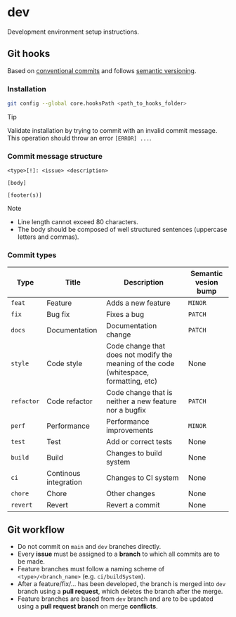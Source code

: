 # dev

Development environment setup instructions.

## Git hooks

Based on [conventional commits](https://www.conventionalcommits.org/) and follows [semantic versioning](https://semver.org/).

### Installation

```sh
git config --global core.hooksPath <path_to_hooks_folder>
```

> [!TIP]
>
> Validate installation by trying to commit with an invalid commit message. This operation should throw an error `[ERROR] ...`.

### Commit message structure

```
<type>[!]: <issue> <description>

[body]

[footer(s)]
```

> [!NOTE]
>
> - Line length cannot exceed 80 characters.
> - The body should be composed of well structured sentences (uppercase letters and commas).

### Commit types

| Type       | Title                 | Description                                                                            | Semantic vesion bump |
| ---------- | --------------------- | -------------------------------------------------------------------------------------- | -------------------- |
| `feat`     | Feature               | Adds a new feature                                                                     | `MINOR`              |
| `fix`      | Bug fix               | Fixes a bug                                                                            | `PATCH`              |
| `docs`     | Documentation         | Documentation change                                                                   | `PATCH`              |
| `style`    | Code style            | Code change that does not modify the meaning of the code (whitespace, formatting, etc) | None                 |
| `refactor` | Code refactor         | Code change that is neither a new feature nor a bugfix                                 | `PATCH`              |
| `perf`     | Performance           | Performance improvements                                                               | `MINOR`              |
| `test`     | Test                  | Add or correct tests                                                                   | None                 |
| `build`    | Build                 | Changes to build system                                                                | None                 |
| `ci`       | Continous integration | Changes to CI system                                                                   | None                 |
| `chore`    | Chore                 | Other changes                                                                          | None                 |
| `revert`   | Revert                | Revert a commit                                                                        | None                 |

## Git workflow

- Do not commit on `main` and `dev` branches directly.
- Every **issue** must be assigned to a **branch** to which all commits are to be made.
- Feature branches must follow a naming scheme of `<type>/<branch_name>` (e.g. `ci/buildSystem`).
- After a feature/fix/... has been developed, the branch is merged into `dev` branch using a **pull request**, which deletes the branch after the merge.
- Feature branches are based from `dev` branch and are to be updated using a **pull request branch** on merge **conflicts**.
